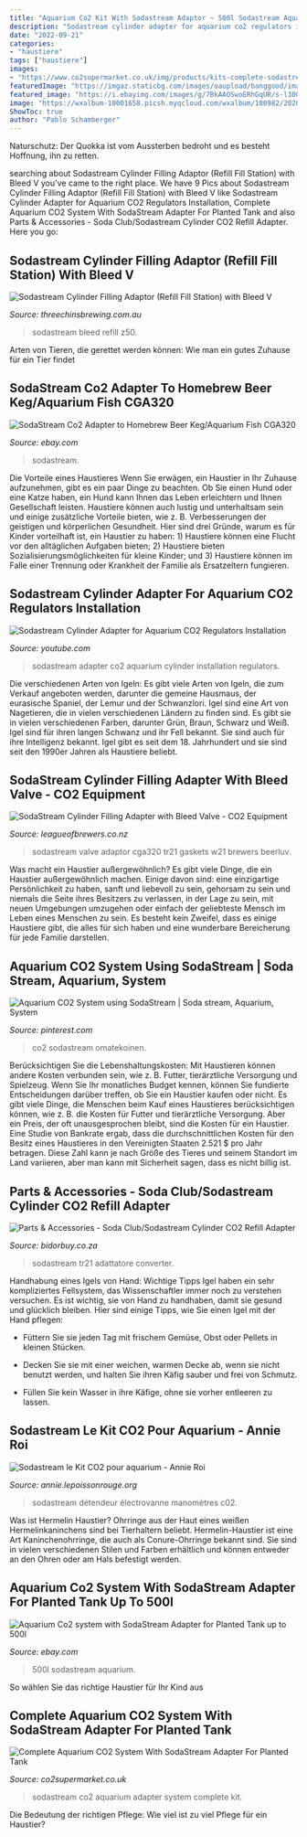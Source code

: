 ```yaml
---
title: "Aquarium Co2 Kit With Sodastream Adaptor ~ 500l Sodastream Aquarium"
description: "Sodastream cylinder adapter for aquarium co2 regulators installation"
date: "2022-09-21"
categories:
- "haustiere"
tags: ["haustiere"]
images:
- "https://www.co2supermarket.co.uk/img/products/kits-complete-sodastream-adapter-337/full/complete-adapter-kit.jpg"
featuredImage: "https://imgaz.staticbg.com/images/oaupload/banggood/images/24/91/2e83ffa1-b00e-477f-9045-c49746864fa4.jpg"
featured_image: "https://i.ebayimg.com/images/g/7BkAAOSwoERhGqUR/s-l300.jpg"
image: "https://wxalbum-10001658.picsh.myqcloud.com/wxalbum/180982/20200824154401/3d3754b85a90f5cca11d468102e36e7c.JPG"
ShowToc: true
author: "Pablo Schamberger"
---
```



Naturschutz: Der Quokka ist vom Aussterben bedroht und es besteht Hoffnung, ihn zu retten.

	

		
searching about Sodastream Cylinder Filling Adaptor (Refill Fill Station) with Bleed V you've came to the right place. We have 9 Pics about Sodastream Cylinder Filling Adaptor (Refill Fill Station) with Bleed V like Sodastream Cylinder Adapter for Aquarium CO2 Regulators Installation, Complete Aquarium CO2 System With SodaStream Adapter For Planted Tank and also Parts &amp; Accessories - Soda Club/Sodastream Cylinder CO2 Refill Adapter. Here you go:
		
    
## Sodastream Cylinder Filling Adaptor (Refill Fill Station) With Bleed V

<img loading=lazy src="https://cdn.shopify.com/s/files/1/0290/3221/8658/products/sodastream-cylinder-filling-adaptor-refill-fill-station-with-bleed-valve-376252_1024x1024@2x.jpg?v=1603644603" onerror="this.onerror=null;this.src='https://tse4.mm.bing.net/th?id=OIP.jju50EEyRLGbAmTwT_5h-wHaHa&amp;pid=15.1';" alt="Sodastream Cylinder Filling Adaptor (Refill Fill Station) with Bleed V">

_Source: threechinsbrewing.com.au_

>sodastream bleed refill z50. 

	

Arten von Tieren, die gerettet werden können: Wie man ein gutes Zuhause für ein Tier findet

    
## SodaStream Co2 Adapter To Homebrew Beer Keg/Aquarium Fish CGA320

<img loading=lazy src="https://wxalbum-10001658.picsh.myqcloud.com/wxalbum/180982/20200824154401/3d3754b85a90f5cca11d468102e36e7c.JPG" onerror="this.onerror=null;this.src='https://tse4.mm.bing.net/th?id=OIP.SHJNGtyyfOWdi_uAn3Cy3gHaHa&amp;pid=15.1';" alt="SodaStream Co2 Adapter to Homebrew Beer Keg/Aquarium Fish CGA320">

_Source: ebay.com_

>sodastream. 

	

Die Vorteile eines Haustieres
Wenn Sie erwägen, ein Haustier in Ihr Zuhause aufzunehmen, gibt es ein paar Dinge zu beachten. Ob Sie einen Hund oder eine Katze haben, ein Hund kann Ihnen das Leben erleichtern und Ihnen Gesellschaft leisten. Haustiere können auch lustig und unterhaltsam sein und einige zusätzliche Vorteile bieten, wie z. B. Verbesserungen der geistigen und körperlichen Gesundheit. Hier sind drei Gründe, warum es für Kinder vorteilhaft ist, ein Haustier zu haben: 1) Haustiere können eine Flucht vor den alltäglichen Aufgaben bieten; 2) Haustiere bieten Sozialisierungsmöglichkeiten für kleine Kinder; und 3) Haustiere können im Falle einer Trennung oder Krankheit der Familie als Ersatzeltern fungieren.

    
## Sodastream Cylinder Adapter For Aquarium CO2 Regulators Installation

<img loading=lazy src="https://i.ytimg.com/vi/nR1eT6aYUYc/maxresdefault.jpg" onerror="this.onerror=null;this.src='https://tse1.mm.bing.net/th?id=OIP.bGDOS3PEiA-QV0bJQ4FQBAHaEK&amp;pid=15.1';" alt="Sodastream Cylinder Adapter for Aquarium CO2 Regulators Installation">

_Source: youtube.com_

>sodastream adapter co2 aquarium cylinder installation regulators. 

	

Die verschiedenen Arten von Igeln: Es gibt viele Arten von Igeln, die zum Verkauf angeboten werden, darunter die gemeine Hausmaus, der eurasische Spaniel, der Lemur und der Schwanzlori.
Igel sind eine Art von Nagetieren, die in vielen verschiedenen Ländern zu finden sind. Es gibt sie in vielen verschiedenen Farben, darunter Grün, Braun, Schwarz und Weiß. Igel sind für ihren langen Schwanz und ihr Fell bekannt. Sie sind auch für ihre Intelligenz bekannt. Igel gibt es seit dem 18. Jahrhundert und sie sind seit den 1990er Jahren als Haustiere beliebt.

    
## SodaStream Cylinder Filling Adapter With Bleed Valve - CO2 Equipment

<img loading=lazy src="https://leagueofbrewers.co.nz/media/catalog/product/cache/1/image/800x800/9df78eab33525d08d6e5fb8d27136e95/s/o/sodastream-filling-adapter-fitting.jpg" onerror="this.onerror=null;this.src='https://tse3.mm.bing.net/th?id=OIP.e-BE_cLAHygS9lU4rNoJ4AHaHa&amp;pid=15.1';" alt="SodaStream Cylinder Filling Adapter with Bleed Valve - CO2 Equipment">

_Source: leagueofbrewers.co.nz_

>sodastream valve adaptor cga320 tr21 gaskets w21 brewers beerluv. 

	

Was macht ein Haustier außergewöhnlich?
Es gibt viele Dinge, die ein Haustier außergewöhnlich machen. Einige davon sind: eine einzigartige Persönlichkeit zu haben, sanft und liebevoll zu sein, gehorsam zu sein und niemals die Seite ihres Besitzers zu verlassen, in der Lage zu sein, mit neuen Umgebungen umzugehen oder einfach der geliebteste Mensch im Leben eines Menschen zu sein. Es besteht kein Zweifel, dass es einige Haustiere gibt, die alles für sich haben und eine wunderbare Bereicherung für jede Familie darstellen.

    
## Aquarium CO2 System Using SodaStream | Soda Stream, Aquarium, System

<img loading=lazy src="https://i.pinimg.com/originals/a2/0d/e7/a20de72143242848e8646c799de6dd4d.jpg" onerror="this.onerror=null;this.src='https://tse1.mm.bing.net/th?id=OIP.6UEbL6i3EbExkle8ydJeJQHaFj&amp;pid=15.1';" alt="Aquarium CO2 System using SodaStream | Soda stream, Aquarium, System">

_Source: pinterest.com_

>co2 sodastream omatekoinen. 

	

Berücksichtigen Sie die Lebenshaltungskosten: Mit Haustieren können andere Kosten verbunden sein, wie z. B. Futter, tierärztliche Versorgung und Spielzeug. Wenn Sie Ihr monatliches Budget kennen, können Sie fundierte Entscheidungen darüber treffen, ob Sie ein Haustier kaufen oder nicht.
Es gibt viele Dinge, die Menschen beim Kauf eines Haustieres berücksichtigen können, wie z. B. die Kosten für Futter und tierärztliche Versorgung. Aber ein Preis, der oft unausgesprochen bleibt, sind die Kosten für ein Haustier. Eine Studie von Bankrate ergab, dass die durchschnittlichen Kosten für den Besitz eines Haustieres in den Vereinigten Staaten 2.521 $ pro Jahr betragen. Diese Zahl kann je nach Größe des Tieres und seinem Standort im Land variieren, aber man kann mit Sicherheit sagen, dass es nicht billig ist.

    
## Parts &amp; Accessories - Soda Club/Sodastream Cylinder CO2 Refill Adapter

<img loading=lazy src="https://imgaz.staticbg.com/images/oaupload/banggood/images/24/91/2e83ffa1-b00e-477f-9045-c49746864fa4.jpg" onerror="this.onerror=null;this.src='https://tse1.mm.bing.net/th?id=OIP.-l1qKIMqFYLH3lUSr56byAHaHa&amp;pid=15.1';" alt="Parts &amp; Accessories - Soda Club/Sodastream Cylinder CO2 Refill Adapter">

_Source: bidorbuy.co.za_

>sodastream tr21 adattatore converter. 

	

Handhabung eines Igels von Hand: Wichtige Tipps
Igel haben ein sehr kompliziertes Fellsystem, das Wissenschaftler immer noch zu verstehen versuchen. Es ist wichtig, sie von Hand zu handhaben, damit sie gesund und glücklich bleiben. Hier sind einige Tipps, wie Sie einen Igel mit der Hand pflegen:
- Füttern Sie sie jeden Tag mit frischem Gemüse, Obst oder Pellets in kleinen Stücken.

- Decken Sie sie mit einer weichen, warmen Decke ab, wenn sie nicht benutzt werden, und halten Sie ihren Käfig sauber und frei von Schmutz.

- Füllen Sie kein Wasser in ihre Käfige, ohne sie vorher entleeren zu lassen.

    
## Sodastream Le Kit CO2 Pour Aquarium - Annie Roi

<img loading=lazy src="http://annie.lepoissonrouge.org/wp-content/uploads/2020/09/Sodastream-detendeur.jpg" onerror="this.onerror=null;this.src='https://tse1.mm.bing.net/th?id=OIP._d32O62vdCpjBPlikFHvlwHaEK&amp;pid=15.1';" alt="Sodastream le Kit CO2 pour aquarium - Annie Roi">

_Source: annie.lepoissonrouge.org_

>sodastream détendeur électrovanne manomètres c02. 

	

Was ist Hermelin Haustier?
Ohrringe aus der Haut eines weißen Hermelinkaninchens sind bei Tierhaltern beliebt. Hermelin-Haustier ist eine Art Kaninchenohrringe, die auch als Conure-Ohrringe bekannt sind. Sie sind in vielen verschiedenen Stilen und Farben erhältlich und können entweder an den Ohren oder am Hals befestigt werden.

    
## Aquarium Co2 System With SodaStream Adapter For Planted Tank Up To 500l

<img loading=lazy src="https://i.ebayimg.com/images/g/7BkAAOSwoERhGqUR/s-l300.jpg" onerror="this.onerror=null;this.src='https://tse1.mm.bing.net/th?id=OIP.mg32n0555MhpbuQErPBuEwAAAA&amp;pid=15.1';" alt="Aquarium Co2 system with SodaStream Adapter for Planted Tank up to 500l">

_Source: ebay.com_

>500l sodastream aquarium. 

	

So wählen Sie das richtige Haustier für Ihr Kind aus

    
## Complete Aquarium CO2 System With SodaStream Adapter For Planted Tank

<img loading=lazy src="https://www.co2supermarket.co.uk/img/products/kits-complete-sodastream-adapter-337/full/complete-adapter-kit.jpg" onerror="this.onerror=null;this.src='https://tse1.mm.bing.net/th?id=OIP.OI-Y8bJ55bdbDqdf8Ikz7gHaE7&amp;pid=15.1';" alt="Complete Aquarium CO2 System With SodaStream Adapter For Planted Tank">

_Source: co2supermarket.co.uk_

>sodastream co2 aquarium adapter system complete kit. 

	

Die Bedeutung der richtigen Pflege: Wie viel ist zu viel Pflege für ein Haustier?

